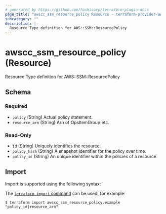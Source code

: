 ```yaml
---
# generated by https://github.com/hashicorp/terraform-plugin-docs
page_title: "awscc_ssm_resource_policy Resource - terraform-provider-awscc"
subcategory: ""
description: |-
  Resource Type definition for AWS::SSM::ResourcePolicy
---
```


# awscc_ssm_resource_policy (Resource)

Resource Type definition for AWS::SSM::ResourcePolicy



<!-- schema generated by tfplugindocs -->
## Schema

### Required

- `policy` (String) Actual policy statement.
- `resource_arn` (String) Arn of OpsItemGroup etc.

### Read-Only

- `id` (String) Uniquely identifies the resource.
- `policy_hash` (String) A snapshot identifier for the policy over time.
- `policy_id` (String) An unique identifier within the policies of a resource.

## Import

Import is supported using the following syntax:

The [`terraform import` command](https://developer.hashicorp.com/terraform/cli/commands/import) can be used, for example:

```shell
$ terraform import awscc_ssm_resource_policy.example "policy_id|resource_arn"
```
